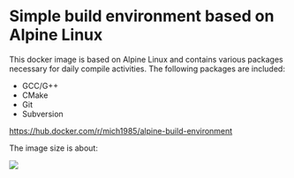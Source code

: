 # Simple build environment based on Alpine Linux

This docker image is based on Alpine Linux and contains various packages necessary for daily compile activities. The following packages are included:

* GCC/G++
* CMake
* Git
* Subversion

https://hub.docker.com/r/mich1985/alpine-build-environment

The image size is about:

[![](https://images.microbadger.com/badges/image/mich1985/alpine-build-environment.svg)](https://microbadger.com/images/mich1985/alpine-build-environment "Get your own image badge on microbadger.com")